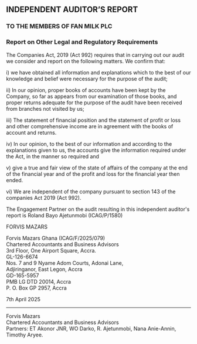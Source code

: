 ## INDEPENDENT AUDITOR’S REPORT
### TO THE MEMBERS OF FAN MILK PLC

### Report on Other Legal and Regulatory Requirements

The Companies Act, 2019 (Act 992) requires that in carrying out our audit we consider and report on the following matters. We confirm that:

i) we have obtained all information and explanations which to the best of our knowledge and belief were necessary for the purpose of the audit;

ii) In our opinion, proper books of accounts have been kept by the Company, so far as appears from our examination of those books, and proper returns adequate for the purpose of the audit have been received from branches not visited by us;

iii) The statement of financial position and the statement of profit or loss and other comprehensive income are in agreement with the books of account and returns.

iv) In our opinion, to the best of our information and according to the explanations given to us, the accounts give the information required under the Act, in the manner so required and

v) give a true and fair view of the state of affairs of the company at the end of the financial year and of the profit and loss for the financial year then ended.

vi) We are independent of the company pursuant to section 143 of the companies Act 2019 (Act 992).

The Engagement Partner on the audit resulting in this independent auditor's report is Roland Bayo Ajetunmobi (ICAG/P/1580)

FORVIS MAZARS

Forvis Mazars Ghana (ICAG/F/2025/079)  
Chartered Accountants and Business Advisors  
3rd Floor, One Airport Square, Accra.  
GL-126-6674  
Nos. 7 and 9 Nyame Adom Courts, Adonai Lane,  
Adjiringanor, East Legon, Accra  
GD-165-5957  
PMB LG DTD 20014, Accra  
P. O. Box GP 2957, Accra

7th April 2025

---

Forvis Mazars  
Chartered Accountants and Business Advisors  
Partners: ET Akonor JNR, WO Darko, R. Ajetunmobi, Nana Anie-Annin, Timothy Aryee.